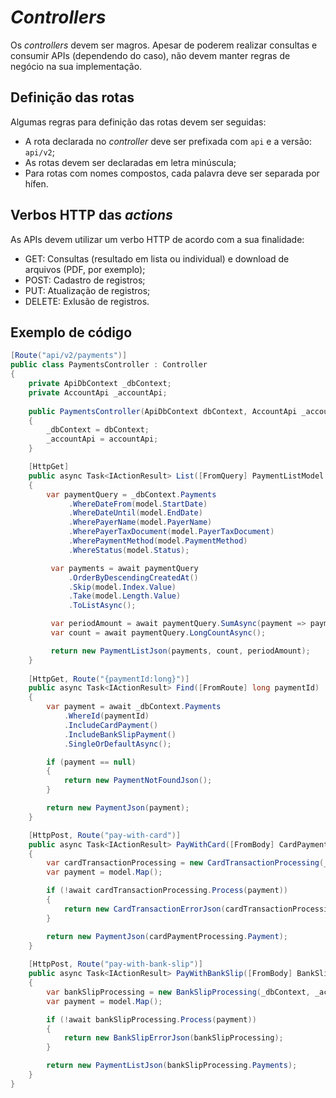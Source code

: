 # _Controllers_

Os _controllers_ devem ser magros. Apesar de poderem realizar consultas e consumir APIs (dependendo do caso), não devem manter regras de negócio na sua implementação.

## Definição das rotas

Algumas regras para definição das rotas devem ser seguidas:
- A rota declarada no _controller_ deve ser prefixada com `api` e a versão: `api/v2`;
- As rotas devem ser declaradas em letra minúscula;
- Para rotas com nomes compostos, cada palavra deve ser separada por hífen.

## Verbos HTTP das _actions_

As APIs devem utilizar um verbo HTTP de acordo com a sua finalidade:
- GET: Consultas (resultado em lista ou individual) e download de arquivos (PDF, por exemplo);
- POST: Cadastro de registros;
- PUT: Atualização de registros;
- DELETE: Exlusão de registros.

## Exemplo de código

```C#
[Route("api/v2/payments")]
public class PaymentsController : Controller
{
    private ApiDbContext _dbContext;
    private AccountApi _accountApi;
  
    public PaymentsController(ApiDbContext dbContext, AccountApi _accountApi)
    {
        _dbContext = dbContext;
        _accountApi = accountApi;
    }

    [HttpGet]
    public async Task<IActionResult> List([FromQuery] PaymentListModel model)
    {
        var paymentQuery = _dbContext.Payments
             .WhereDateFrom(model.StartDate)
             .WhereDateUntil(model.EndDate)
             .WherePayerName(model.PayerName)
             .WherePayerTaxDocument(model.PayerTaxDocument)
             .WherePaymentMethod(model.PaymentMethod)
             .WhereStatus(model.Status);

         var payments = await paymentQuery
             .OrderByDescendingCreatedAt()
             .Skip(model.Index.Value)
             .Take(model.Length.Value)
             .ToListAsync();

         var periodAmount = await paymentQuery.SumAsync(payment => payment.Amount);
         var count = await paymentQuery.LongCountAsync();

         return new PaymentListJson(payments, count, periodAmount);
    }
    
    [HttpGet, Route("{paymentId:long}")]
    public async Task<IActionResult> Find([FromRoute] long paymentId)
    {
        var payment = await _dbContext.Payments
            .WhereId(paymentId)
            .IncludeCardPayment()
            .IncludeBankSlipPayment()
            .SingleOrDefaultAsync();

        if (payment == null)
        {
            return new PaymentNotFoundJson();
        }

        return new PaymentJson(payment);
    }

    [HttpPost, Route("pay-with-card")]
    public async Task<IActionResult> PayWithCard([FromBody] CardPaymentModel model)
    {
        var cardTransactionProcessing = new CardTransactionProcessing(_dbContext, _accountApi);
        var payment = model.Map();

        if (!await cardTransactionProcessing.Process(payment))
        {
            return new CardTransactionErrorJson(cardTransactionProcessing);
        }

        return new PaymentJson(cardPaymentProcessing.Payment);
    }
    
    [HttpPost, Route("pay-with-bank-slip")]
    public async Task<IActionResult> PayWithBankSlip([FromBody] BankSlipPaymentModel model)
    {
        var bankSlipProcessing = new BankSlipProcessing(_dbContext, _accountApi);
        var payment = model.Map();

        if (!await bankSlipProcessing.Process(payment))
        {
            return new BankSlipErrorJson(bankSlipProcessing);
        }

        return new PaymentListJson(bankSlipProcessing.Payments);
    }
}
```
